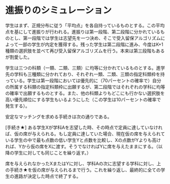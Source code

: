 # 進振りのシミュレーション  

学生はまず、正規分布に従う「平均点」を各自持っているものとする。この平均点を基にして進振りが行われる。進振りは第一段階、第二段階に分かれているものとし、第一段階では学生は志望先を一つ決め、そこで受入留保アルゴリズムによって一部の学生が内定を獲得する。残った学生は第二段階に進み、今度はK+1種類の選択肢を並べて再び受入留保アルゴリズムを行う。本来は第三段階もあるが割愛した。

学生は三つの科類（一類、二類、三類）に均等に分かれているものとする。進学先の学科も三種類に分かれており、それぞれ一類、二類、三類の指定科類枠を持っている。学生は第一段階においては優先的に（70パーセントの確率で）自分の所属する科類の指定科類枠に出願するが、第二段階ではそれぞれの学科に均等の確率で出願するものとする。また、他の科類よりもどこにも行かない選択肢を高い優先順位にする学生もいるようにした（この学生は10パーセントの確率で発生する）。

安定なマッチングを求める手続きは次の通りである。

[手続き★]
ある学生Xが学科Aを志望した時、その時点で定員に達していなければ、仮の席が与えられる。もし定員に達していた場合、現在仮の席を与えられている学生の中で最も点数の低い学生Yと点数を比較し、Xの点数がYよりも高ければ、Yから仮の席をXに渡す。そうでなければYに席を与えたままにする。（以降の学生に対しても同じことを繰り返す。）

席を与えられなかったXまたはYに対し、学科Aの次に志望する学科に対し、上の手続き★を仮の席が与えられるまで行う。これを繰り返し、最終的に全ての学生の進路が決定した時点で終了する。
